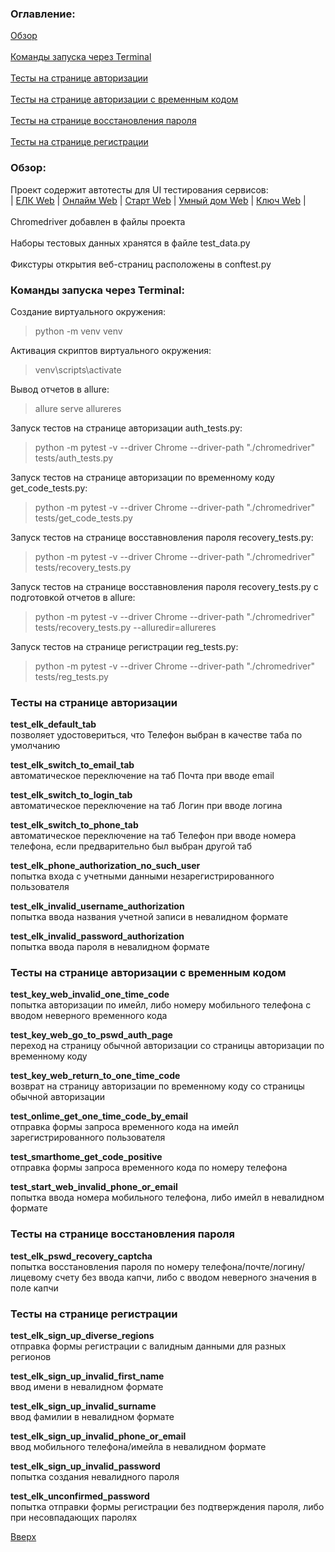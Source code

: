 <p id="p7">
<h3>Оглавление:</h3>
<a href="#p1">Обзор</a></br>
<br><a href="#p2">Команды запуска через Terminal</a></br>
<br><a href="#p3">Тесты на странице авторизации</a></br>
<br><a href="#p4">Тесты на странице авторизации с временным кодом</a></br>
<br><a href="#p5">Тесты на странице восстановления пароля</a></br>
<br><a href="#p6">Тесты на странице регистрации</a></br></p>

<p id="p1">
<h3>Обзор:</h3>

Проект содержит автотесты для UI тестирования сервисов:
<br> | [ЕЛК Web](https://lk.rt.ru) | 
[Онлайм Web](https://my.rt.ru) | 
[Старт Web](https://start.rt.ru) | 
[Умный дом Web](https://lk.smarthome.rt.ru) | 
[Ключ Web](https://key.rt.ru) | 
</br>
<br>Chromedriver добавлен в файлы проекта</br>
<br>Наборы тестовых данных хранятся в файле test_data.py</br>
<br>Фикстуры открытия веб-страниц расположены в conftest.py</br></p>

<p id="p2"><h3>Команды запуска через Terminal:</h3>

Создание виртуального окружения:
>python -m venv venv

Активация скриптов виртуального окружения:
>venv\scripts\activate

Вывод отчетов в allure:
>allure serve allureres

Запуск тестов на странице авторизации auth_tests.py:
>python -m pytest -v --driver Chrome --driver-path "./chromedriver" tests/auth_tests.py

Запуск тестов на странице авторизации по временному коду get_code_tests.py:
>python -m pytest -v --driver Chrome --driver-path "./chromedriver" tests/get_code_tests.py

Запуск тестов на странице восставновления пароля recovery_tests.py:
>python -m pytest -v --driver Chrome --driver-path "./chromedriver" tests/recovery_tests.py

Запуск тестов на странице восставновления пароля recovery_tests.py с подготовкой отчетов в allure:
>python -m pytest -v --driver Chrome --driver-path "./chromedriver" tests/recovery_tests.py --alluredir=allureres

Запуск тестов на странице регистрации reg_tests.py:
>python -m pytest -v --driver Chrome --driver-path "./chromedriver" tests/reg_tests.py</p>

<p id="p3">
<h3>Тесты на странице авторизации</h3>
<p>
<b>test_elk_default_tab</b>
<br>позволяет удостовериться, что Телефон выбран в качестве таба по умолчанию</br>
</p>

<p>
<b>test_elk_switch_to_email_tab</b>
<br>автоматическое переключение на таб Почта при вводе email</br>
</p>

<p>
<b>test_elk_switch_to_login_tab</b>
<br>автоматическое переключение на таб Логин при вводе логина</br>
</p>

<p>
<b>test_elk_switch_to_phone_tab</b>
<br>автоматическое переключение на таб Телефон при вводе номера телефона, если предварительно был выбран другой таб</br>
</p>

<p>
<b>test_elk_phone_authorization_no_such_user</b>
<br>попытка входа с учетными данными незарегистрированного пользователя<br>
<p>

<p>
<b>test_elk_invalid_username_authorization</b>
<br>попытка ввода названия учетной записи в невалидном формате</br>
</p>

<p>
<b>test_elk_invalid_password_authorization</b>
<br>попытка ввода пароля в невалидном формате</br>
</p></p>

<p id="p4">
<h3>Тесты на странице авторизации с временным кодом</h3>

<p>
<b>test_key_web_invalid_one_time_code</b>
<br>попытка авторизации по имейл, либо номеру мобильного телефона с вводом неверного временного кода</br>
</p>

<p>
<b>test_key_web_go_to_pswd_auth_page</b>
<br>переход на страницу обычной авторизации со страницы авторизации по временному коду</br>
</p>

<p>
<b>test_key_web_return_to_one_time_code</b>
<br>возврат на страницу авторизации по временному коду со страницы обычной авторизации</br>
</p>

<p>
<b>test_onlime_get_one_time_code_by_email</b>
<br>отправка формы запроса временного кода на имейл зарегистрированного пользователя</br>
</p>

<p>
<b>test_smarthome_get_code_positive</b>
<br>отправка формы запроса временного кода по номеру телефона</br>
</p>

<p>
<b>test_start_web_invalid_phone_or_email</b>
<br>попытка ввода номера мобильного телефона, либо имейл в невалидном формате</br>
</p></p>

<p id="p5">
</p><h3>Тесты на странице восстановления пароля</h3>

<p>
<b>test_elk_pswd_recovery_captcha</b>
<br>попытка восстановления пароля по номеру телефона/почте/логину/лицевому счету без ввода капчи, либо с вводом неверного значения в поле капчи</br>
</p></p>

<p id="p6">
</p><h3>Тесты на странице регистрации</h3>

<p>
<b>test_elk_sign_up_diverse_regions</b>
<br>отправка формы регистрации с валидным данными для разных регионов</br>
</p>

<p>
<b>test_elk_sign_up_invalid_first_name</b>
<br>ввод имени в невалидном формате</br>
</p>

<p>
<b>test_elk_sign_up_invalid_surname</b>
<br>ввод фамилии в невалидном формате</br>
</p>

<p>
<b>test_elk_sign_up_invalid_phone_or_email</b>
<br>ввод мобильного телефона/имейла в невалидном формате</br>
</p>

<p>
<b>test_elk_sign_up_invalid_password</b>
<br>попытка создания невалидного пароля</br>
</p>

<p>
<b>test_elk_unconfirmed_password</b>
<br>попытка отправки формы регистрации без подтверждения пароля, либо при несовпадающих паролях</br>
</p></p>

<a href="#p7">Вверх</a>
